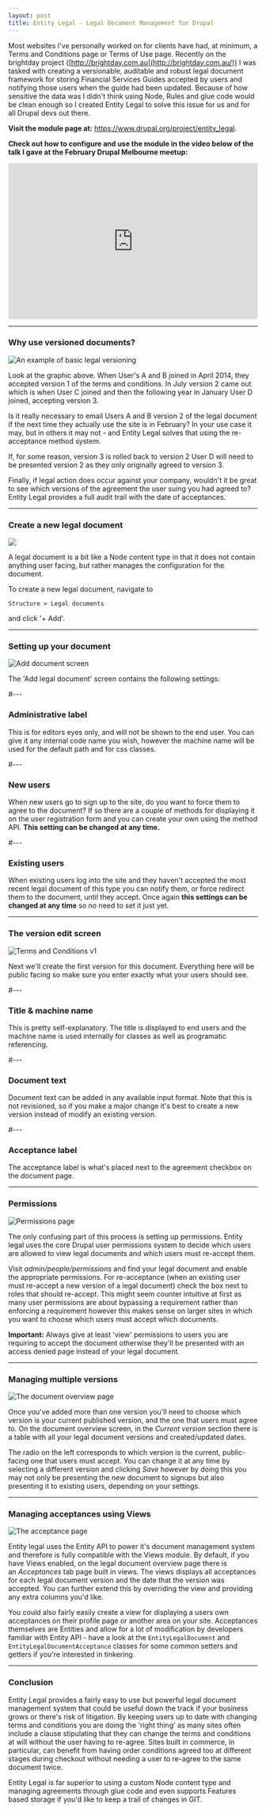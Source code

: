 ```yaml
---
layout: post
title: Entity Legal - Legal Document Management for Drupal
---
```


Most websites I've personally worked on for clients have had, at minimum, a Terms and Conditions page or Terms of Use page. Recently on the brightday project ([http://brightday.com.au](http://brightday.com.au/)) I was tasked with creating a versionable, auditable and robust legal document framework for storing Financial Services Guides accepted by users and notifying those users when the guide had been updated. Because of how sensitive the data was I didn't think using Node, Rules and glue code would be clean enough so I created Entity Legal to solve this issue for us and for all Drupal devs out there.

**Visit the module page at:** <https://www.drupal.org/project/entity_legal>.

**Check out how to configure and use the module in the video below of the talk I gave at the February Drupal Melbourne meetup:**

<iframe width="560" height="315" src="https://www.youtube.com/embed/Syuqy_23L3M" frameborder="0" allowfullscreen style="max-width:100%"></iframe>

--- 
### Why use versioned documents?

![An example of basic legal versioning](/images/entity-legal-map-overview.png)

Look at the graphic above. When User's A and B joined in April 2014, they accepted version 1 of the terms and conditions. In July version 2 came out which is when User C joined and then the following year in January User D joined, accepting version 3.

Is it really necessary to email Users A and B version 2 of the legal document if the next time they actually use the site is in February? In your use case it may, but in others it may not - and Entity Legal solves that using the re-acceptance method system.

If, for some reason, version 3 is rolled back to version 2 User D will need to be presented version 2 as they only originally agreed to version 3.

Finally, if legal action does occur against your company, wouldn't it be great to see which versions of the agreement the user suing you had agreed to? Entity Legal provides a full audit trail with the date of acceptances.

--- 
### Create a new legal document
![](/images/entity-legal-add.png)

A legal document is a bit like a Node content type in that it does not contain anything user facing, but rather manages the configuration for the document.

To create a new legal document, navigate to

`Structure > Legal documents`

and click '+ Add'.

--- 
### Setting up your document
![Add document screen](/images/entity-legal-add-edit.png)

The 'Add legal document' screen contains the following settings:

#--- 
### Administrative label

This is for editors eyes only, and will not be shown to the end user. You can give it any internal code name you wish, however the machine name will be used for the default path and for css classes.

#--- 
### New users

When new users go to sign up to the site, do you want to force them to agree to the document? If so there are a couple of methods for displaying it on the user registration form and you can create your own using the method API. **This setting can be changed at any time.**

#--- 
### Existing users

When existing users log into the site and they haven't accepted the most recent legal document of this type you can notify them, or force redirect them to the document, until they accept. Once again **this settings can be changed at any time** so no need to set it just yet.

--- 
### The version edit screen

![Terms and Conditions v1](/images/entity-legal-tcs-v1.png)

Next we'll create the first version for this document. Everything here will be public facing so make sure you enter exactly what your users should see.

#--- 
### Title & machine name

This is pretty self-explanatory. The title is displayed to end users and the machine name is used internally for classes as well as programatic referencing.

#--- 
### Document text

Document text can be added in any available input format. Note that this is not revisioned, so if you make a major change it's best to create a new version instead of modify an existing version.

#--- 
### Acceptance label

The acceptance label is what's placed next to the agreement checkbox on the document page.

--- 
### Permissions

![Permissions page](/images/entity-legal-permissions_0.png)

The only confusing part of this process is setting up permissions. Entity legal uses the core Drupal user permissions system to decide which users are allowed to view legal documents and which users must re-accept them.

Visit *admin/people/permissions* and find your legal document and enable the appropriate permissions. For re-acceptance (when an existing user must re-accept a new version of a legal document) check the box next to roles that should re-accept. This might seem counter intuitive at first as many user permissions are about bypassing a requirement rather than enforcing a requirement however this makes sense on larger sites in which you want to choose which users must accept which documents.

**Important:** Always give at least 'view' permissions to users you are requiring to accept the document otherwise they'll be presented with an access denied page instead of your legal document.

--- 
### Managing multiple versions

![The document overview page](/images/entity-legal-multiple-versions_0.png)

Once you've added more than one version you'll need to choose which version is your current published version, and the one that users must agree to. On the document overview screen, in the *Current version* section there is a table with all your legal document versions and created/updated dates.

The radio on the left corresponds to which version is the current, public-facing one that users must accept. You can change it at any time by selecting a different version and clicking *Save* however by doing this you may not only be presenting the new document to signups but also presenting it to existing users, depending on your settings.

--- 
### Managing acceptances using Views

![The acceptance page](/images/entity-legal-acceptances_0.png)

Entity legal uses the Entity API to power it's document management system and therefore is fully compatible with the Views module. By default, if you have Views enabled, on the legal document overview page there is an *Acceptances* tab page built in views. The views displays all acceptances for each legal document version and the date that the version was accepted. You can further extend this by overriding the view and providing any extra columns you'd like.

You could also fairly easily create a view for displaying a users own acceptances on their profile page or another area on your site. Acceptances themselves are Entities and allow for a lot of modification by developers familiar with Entity API - have a look at the `EntityLegalDocument` and `EntityLegalDocumentAcceptance` classes for some common setters and getters if you're interested in tinkering.

--- 
### Conclusion

Entity Legal provides a fairly easy to use but powerful legal document management system that could be useful down the track if your business grows or there's risk of litigation. By keeping users up to date with changing terms and conditions you are doing the 'right thing' as many sites often include a clause stipulating that they can change the terms and conditions at will without the user having to re-agree. Sites built in commerce, in particular, can benefit from having order conditions agreed too at different stages during checkout without needing a user to re-agree to the same document twice.

Entity Legal is far superior to using a custom Node content type and managing agreements through glue code and even supports Features based storage if you'd like to keep a trail of changes in GIT.
